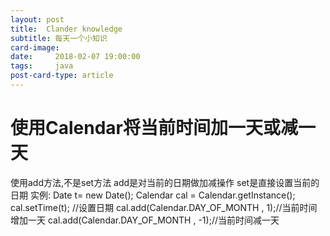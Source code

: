 ```yaml
---
layout: post
title:  Clander knowledge
subtitle: 每天一个小知识
card-image: 
date:     2018-02-07 19:00:00
tags:     java
post-card-type: article
---
```


# 使用Calendar将当前时间加一天或减一天
使用add方法,不是set方法
add是对当前的日期做加减操作
set是直接设置当前的日期
实例:
Date t= new Date();
Calendar cal = Calendar.getInstance();
cal.setTime(t); //设置日期
cal.add(Calendar.DAY_OF_MONTH , 1);//当前时间增加一天
cal.add(Calendar.DAY_OF_MONTH , -1);//当前时间减一天
